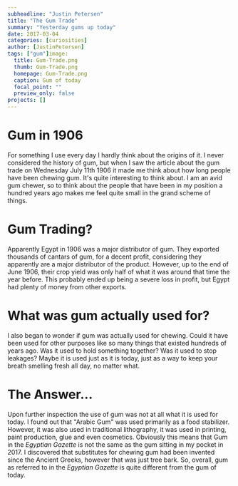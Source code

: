 ```yaml
---
subheadline: "Justin Petersen"
title: "The Gum Trade"
summary: "Yesterday gums up today"
date: 2017-03-04
categories: [curiosities]
author: [JustinPetersen]
tags: ["gum"]image:
  title: Gum-Trade.png
  thumb: Gum-Trade.png
  homepage: Gum-Trade.png
  caption: Gum of today
  focal_point: ""
  preview_only: false
projects: []
---
```

# Gum in 1906
For something I use every day I hardly think about the origins of it. I never considered the history of gum, but when I saw the article about the gum trade on Wednesday July 11th 1906 it made me think about how long people have been chewing gum. It's quite interesting to think about. I am an avid gum chewer, so to think about the people that have been in my position a hundred years ago makes me feel quite small in the grand scheme of things.

# Gum Trading?
Apparently Egypt in 1906 was a major distributor of gum. They exported thousands of cantars of gum, for a decent profit, considering they apparently are a major distributor of the product. However, up to the end of June 1906, their crop yield was only half of what it was around that time the year before. This probably ended up being a severe loss in profit, but Egypt had plenty of money from other exports.

# What was gum actually used for?
I also began to wonder if gum was actually used for chewing. Could it have been used for other purposes like so many things that existed hundreds of years ago. Was it used to hold something together? Was it used to stop leakages? Maybe it is used just as it is today, just as a way to keep your breath smelling fresh all day, no matter what.

# The Answer...
Upon further inspection the use of gum was not at all what it is used for today. I found out that "Arabic Gum" was used primarily as a food stabilizer. However, it was also used in traditional lithography, it was used in printing, paint production, glue and even cosmetics. Obviously this means that Gum in the *Egyptian Gazette* is not the same as the gum sitting in my pocket in 2017. I discovered that substitutes for chewing gum had been invented since the Ancient Greeks, however that was just tree bark. So, overall, gum as referred to in the *Egyptian Gazette* is quite different from the gum of today.
